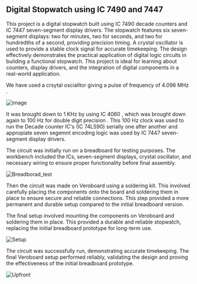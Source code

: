 ## Digital Stopwatch using IC 7490 and 7447

This project is a digital stopwatch built using IC 7490 decade counters and IC 7447 seven-segment display drivers. The stopwatch features six seven-segment displays: two for minutes, two for seconds, and two for hundredths of a second, providing precision timing. A crystal oscillator is used to provide a stable clock signal for accurate timekeeping. The design effectively demonstrates the practical application of digital logic circuits in building a functional stopwatch. This project is ideal for learning about counters, display drivers, and the integration of digital components in a real-world application.

We have used a crsytal oscialltor giving a pulse of frequency of 4.096 MHz .


![image](https://github.com/user-attachments/assets/bb51a207-4515-45a0-9abe-5de9cbdf026d)


It was brought down to 1 KHz by using IC 4060 , which was brought down again to 100 Hz for double digit precision .
This 100 Hz clock was used to run the Decade counter IC's (IC 74LS90) serially one after another and appropiate seven segemnt encoding logic was used by IC 7447 seven-segment display drivers. 


The circuit was initially run on a breadboard for testing purposes. The workbench included the ICs, seven-segment displays, crystal oscillator, and necessary wiring to ensure proper functionality before final assembly.


![Breadborad_test](https://github.com/user-attachments/assets/1720f8b5-1f39-4ba0-8691-07ab87293f91)


Then the circuit was made on Veroboard using a soldering kit. This involved carefully placing the components onto the board and soldering them in place to ensure secure and reliable connections. This step provided a more permanent and durable setup compared to the initial breadboard version.



The final setup involved mounting the components on Veroboard and soldering them in place. This provided a durable and reliable stopwatch, replacing the initial breadboard prototype for long-term use.


![Setup](https://github.com/user-attachments/assets/4a15f609-bf9c-494f-b504-9a8f9c654125)


The circuit was successfully run, demonstrating accurate timekeeping. The final Veroboard setup performed reliably, validating the design and proving the effectiveness of the initial breadboard prototype.


![Upfront](https://github.com/user-attachments/assets/27e37e9a-7da6-4418-b65c-548917cd4bd7)
